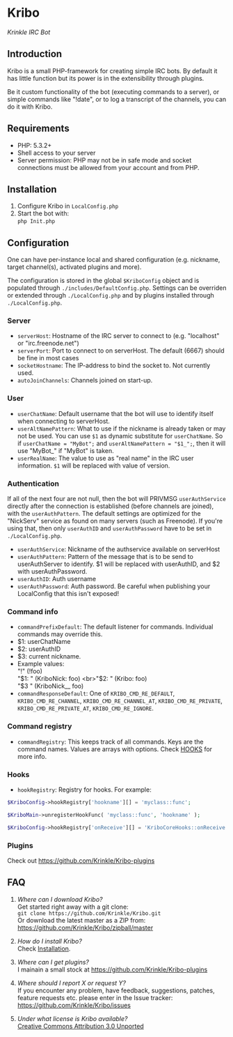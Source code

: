 # Kribo
_Krinkle IRC Bot_

## Introduction
Kribo is a small PHP-framework for creating simple IRC bots. By default it has little function but its power is in the extensibility through plugins.

Be it custom functionality of the bot (executing commands to a server), or simple commands like "!date", or to log a transcript of the channels, you can do it with Kribo.

## Requirements
* PHP: 5.3.2+
* Shell access to your server
* Server permission: PHP may not be in safe mode and socket connections must be allowed from your account and from PHP.

## Installation
1. Configure Kribo in `LocalConfig.php`
1. Start the bot with:<br>`php Init.php`

## Configuration
One can have per-instance local and shared configuration (e.g. nickname, target channel(s), activated plugins and more).

The configuration is stored in the global `$KriboConfig` object and is populated through `./includes/DefaultConfig.php`. Settings can be overriden or extended through `./LocalConfig.php` and by plugins installed through `./LocalConfig.php`.

### Server
* `serverHost`: Hostname of the IRC server to connect to (e.g. "localhost" or "irc.freenode.net")
* `serverPort`: Port to connect to on serverHost. The default (6667) should be fine in most cases
* `socketHostname`: The IP-address to bind the socket to. Not currently used.
* `autoJoinChannels`: Channels joined on start-up.

### User
* `userChatName`: Default username that the bot will use to identify itself when connecting to serverHost.
* `userAltNamePattern`: What to use if the nickname is already taken or may not be used. You can use `$1` as dynamic substitute for `userChatName`. So if `userChatName = "MyBot";` and `userAltNamePattern = "$1_";`, then it will use "MyBot_" if "MyBot" is taken.
* `userRealName`: The value to use as "real name" in the IRC user information. `$1` will be replaced with value of version.

### Authentication

If all of the next four are not null, then the bot will PRIVMSG `userAuthService` directly after the connection is established (before channels are joined), with the `userAuthPattern`. The default settings are optimized for the "NickServ" service as found on many servers (such as Freenode). If you're using that, then only `userAuthID` and `userAuthPassword` have to be set in `./LocalConfig.php`.

* `userAuthService`: Nickname of the authservice available on serverHost
* `userAuthPattern`: Pattern of the message that is to be send to userAuthServer to identify. $1 will be replaced with userAuthID, and $2 with userAuthPassword.
* `userAuthID`: Auth username
* `userAuthPassword`: Auth password. Be careful when publishing your LocalConfig that this isn't exposed!

### Command info
* `commandPrefixDefault`: The default listener for commands. Individual commands may override this.
 * $1: userChatName
 * $2: userAuthID
 * $3: current nickname.
 * Example values:
 <br>"!" (!foo)
 <br>"$1: " (KriboNick: foo)
 <br>"$2: " (Kribo: foo)
 <br>"$3 " (KriboNick__ foo)
* `commandResponseDefault`: One of `KRIBO_CMD_RE_DEFAULT`, `KRIBO_CMD_RE_CHANNEL`, `KRIBO_CMD_RE_CHANNEL_AT`, `KRIBO_CMD_RE_PRIVATE`, `KRIBO_CMD_RE_PRIVATE_AT`, `KRIBO_CMD_RE_IGNORE`.

### Command registry

* `commandRegistry`: This keeps track of all commands. Keys are the command names. Values are arrays with options. Check [HOOKS](./HOOKS.md) for more info.

### Hooks

* `hookRegistry`: Registry for hooks. For example:

```php
$KriboConfig->hookRegistry['hookname'][] = 'myclass::func';

$KriboMain->unregisterHookFunc( 'myclass::func', 'hookname' );

$KriboConfig->hookRegistry['onReceive'][] = 'KriboCoreHooks::onReceive';
```

### Plugins

Check out https://github.com/Krinkle/Kribo-plugins

## FAQ
1. _Where can I download Kribo?_
   <br>Get started right away with a git clone:
   <br>`git clone https://github.com/Krinkle/Kribo.git`
   <br>Or download the latest master as a ZIP from: https://github.com/Krinkle/Kribo/zipball/master

1. _How do I install Kribo?_
   <br>Check [Installation](#installation).

1. _Where can I get plugins?_
   <br>I mainain a small stock at https://github.com/Krinkle/Kribo-plugins

1. _Where should I report X or request Y?_
   <br>If you encounter any problem, have feedback, suggestions, patches, feature
   requests etc. please enter in the Issue tracker:
   https://github.com/Krinkle/Kribo/issues

1. _Under what license is Kribo available?_
   <br>[Creative Commons Attribution 3.0 Unported](https://creativecommons.org/licenses/by-sa/3.0/)
